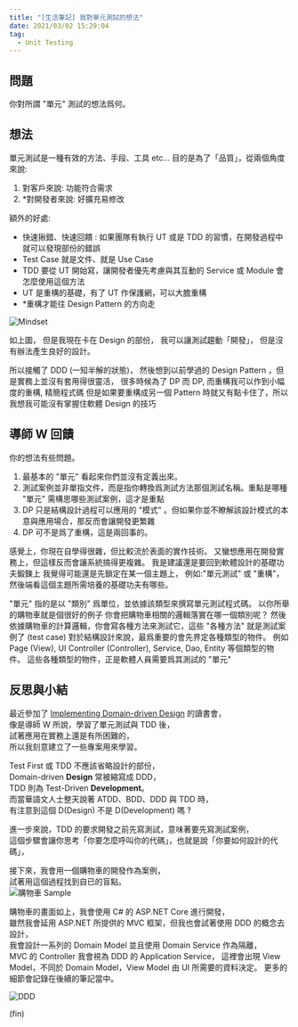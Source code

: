 ```yaml
---
title: "[生活筆記] 我對單元測試的想法"
date: 2021/03/02 15:29:04
tag:
  - Unit Testing
---
```

## 問題

你對所謂 "單元" 測試的想法爲何。

## 想法

單元測試是一種有效的方法、手段、工具 etc…
目的是為了「品質」，從兩個角度來說:

1. 對客戶來說: 功能符合需求
2. *對開發者來說: 好擴充易修改

額外的好處:

- 快速揪錯、快速回饋 : 如果團隊有執行 UT 或是 TDD 的習慣，在開發過程中就可以發現部份的錯誤
- Test Case 就是文件、就是 Use Case
- TDD 要從 UT 開始寫，讓開發者優先考慮與其互動的 Service 或 Module 會怎麼使用這個方法
- UT 是重構的基礎，有了 UT 作保護網，可以大膽重構
- *重構才能往 Design Pattern 的方向走

![Mindset](https://i.imgur.com/WbIlLiz.jpg)

如上圖，
但是我現在卡在 Design 的部份，
我可以讓測試趨動「開發」，
但是沒有辦法產生良好的設計。

所以接觸了 DDD (一知半解的狀態)，
然後想到以前學過的 Design Pattern ，但是實務上並沒有套用得很靈活，
很多時候為了 DP 而 DP, 而重構我可以作到小幅度的重構, 精簡程式碼
但是如果要重構成另一個 Pattern 時就又有點卡住了，所以我想我可能沒有掌握住軟體 Design 的技巧

## 導師 W 回饋

你的想法有些問題。

1. 最基本的 "單元" 看起來你們並沒有定義出來。
2. 測試案例並非單指文件，而是指你轉換爲測試方法那個測試名稱。重點是哪種 "單元" 需構思哪些測試案例，這才是重點
3. DP 只是結構設計過程可以應用的 "模式" 。但如果你並不瞭解該設計模式的本意與應用場合，那反而會讓開發更繁雜
4. DP 可不是爲了重構，這是兩回事的。

感覺上，你現在自學得很雜，但比較流於表面的實作技術。
又蠻想應用在開發實務上，但這樣反而會讓系統搞得更複雜。
我是建議還是要回到軟體設計的基礎功夫鍛鍊上
我覺得可能還是先鎖定在某一個主題上，
例如:"單元測試" 或 "重構"，然後端看這個主題所需培養的基礎功夫有哪些。

"單元" 指的是以 "類別" 爲單位，並依據該類型來撰寫單元測試程式碼。
以你所舉的購物車就是個很好的例子
你會把購物車相關的邏輯落實在哪一個類別呢？
然後依據購物車的計算邏輯，你會寫各種方法來測試它，這些 "各種方法" 就是測試案例了 (test case)
對於結構設計來說，最爲重要的會先界定各種類型的物件。
例如 Page (View), UI Controller (Controller), Service, Dao, Entity 等個類型的物件。
這些各種類型的物件，正是軟體人員需要爲其測試的 "單元"

## 反思與小結

最近參加了 [Implementing Domain-driven Design](https://www.tenlong.com.tw/products/9787121224485) 的讀書會，  
像是導師 W 所說，學習了單元測試與 TDD 後，  
試著應用在實務上還是有所困難的，  
所以我刻意建立了一些專案用來學習。  

Test First 或 TDD 不應該省略設計的部份，  
Domain-driven **Design** 常被縮寫成 DDD，  
TDD 則為 Test-Driven **Development**。  
而當華語文人士整天說著 ATDD、BDD、DDD 與 TDD 時，  
有注意到這個 D(Design) 不是 D(Development) 嗎 ?  

進一步來說，TDD 的要求開發之前先寫測試，意味著要先寫測試案例，  
這個步驟會讓你思考「你要怎麼呼叫你的代碼」，也就是說「你要如何設計的代碼」，  

接下來，我會用一個購物車的開發作為案例，  
試著用這個過程找到自已的盲點。  
![購物車 Sample](/images/2021/unittest_mindset_for_me_sample.jpg)  

購物車的畫面如上，我會使用 C# 的 ASP.NET Core 進行開發，  
雖然我會延用 ASP.NET 所提供的 MVC 框架，但我也會試著使用 DDD 的概念去設計，  
我會設計一系列的 Domain Model 並且使用 Domain Service 作為隔離，  
MVC 的 Controller 我會視為 DDD 的 Application Service，
這裡會出現 View Model，不同於 Domain Model，View Model 由 UI 所需要的資料決定。
更多的細節會記錄在後續的筆記當中。

![DDD](/images/2021/unittest_mindset_for_me_ddd.jpg)  

(fin)
